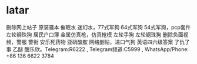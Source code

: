 # latar
删除网上帖子 原装骚本 催眠水 迷幻水，77式军狗 64式军狗 54式军狗，pcp套件 左轮钢珠狗 居民户口簿 金属仿真枪，仿真枪模 左轮手狗 左轮钢珠狗 删除负面视频，警服 警衔 安乐死药物 亚硝酸胺 网络删帖，进口气狗 英语四六级答案 了仇了事 乙醚 酣乐欣。Telegram:R6222 , Telegram频道:C5999 , WhatsApp/Phone: +86 136 6622 3784
